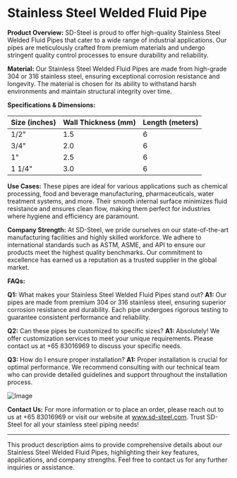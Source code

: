 # Stainless Steel Welded Fluid Pipe

**Product Overview:**
SD-Steel is proud to offer high-quality Stainless Steel Welded Fluid Pipes that cater to a wide range of industrial applications. Our pipes are meticulously crafted from premium materials and undergo stringent quality control processes to ensure durability and reliability.

**Material:**
Our Stainless Steel Welded Fluid Pipes are made from high-grade 304 or 316 stainless steel, ensuring exceptional corrosion resistance and longevity. The material is chosen for its ability to withstand harsh environments and maintain structural integrity over time.

**Specifications & Dimensions:**

| **Size (inches)** | **Wall Thickness (mm)** | **Length (meters)** |
|-------------------|-------------------------|---------------------|
| 1/2"              | 1.5                     | 6                   |
| 3/4"              | 2.0                     | 6                   |
| 1"                | 2.5                     | 6                   |
| 1 1/4"            | 3.0                     | 6                   |

**Use Cases:**
These pipes are ideal for various applications such as chemical processing, food and beverage manufacturing, pharmaceuticals, water treatment systems, and more. Their smooth internal surface minimizes fluid resistance and ensures clean flow, making them perfect for industries where hygiene and efficiency are paramount.

**Company Strength:**
At SD-Steel, we pride ourselves on our state-of-the-art manufacturing facilities and highly skilled workforce. We adhere to international standards such as ASTM, ASME, and API to ensure our products meet the highest quality benchmarks. Our commitment to excellence has earned us a reputation as a trusted supplier in the global market.

**FAQs:**

**Q1:** What makes your Stainless Steel Welded Fluid Pipes stand out?
**A1:** Our pipes are made from premium 304 or 316 stainless steel, ensuring superior corrosion resistance and durability. Each pipe undergoes rigorous testing to guarantee consistent performance and reliability.

**Q2:** Can these pipes be customized to specific sizes?
**A1:** Absolutely! We offer customization services to meet your unique requirements. Please contact us at +65 83016969 to discuss your specific needs.

**Q3:** How do I ensure proper installation?
**A1:** Proper installation is crucial for optimal performance. We recommend consulting with our technical team who can provide detailed guidelines and support throughout the installation process.

![Image](https://github.com/user-attachments/assets/2567258e-e124-4816-932d-1809bd27ef0b)

**Contact Us:**
For more information or to place an order, please reach out to us at +65 83016969 or visit our website at www.sd-steel.com. Trust SD-Steel for all your stainless steel piping needs!

---

This product description aims to provide comprehensive details about our Stainless Steel Welded Fluid Pipes, highlighting their key features, applications, and company strengths. Feel free to contact us for any further inquiries or assistance.